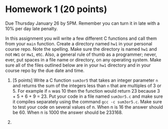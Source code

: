 # Homework 1 (20 points)

Due Thursday January 26 by 5PM. Remember you can turn it in late with a 10% per day late penalty.

In this assignment you will write a few different C functions and call them from your `main` function. Create a directory
named `hw1` in your personal course repo. Note the spelling. Make sure the directory is named `hw1` and not `HW1` or
`Hw1`, etc. Also, a general rule of thumb as a programmer; never, ever, put spaces in a file name or directory, on any
operating system. Make sure all of the files outlined below are in your `hw1` directory and in your course repo by the
due date and time.

1. [5 points] Write a C function `sum3or5` that takes an integer parameter `n` and returns the sum of the integers
less than `n` that are multiples of 3 or 5. For example if `n` was 10 then the function would return 23 because 3 +
5 + 6 + 9 = 23. Put your code in a file named `sum3or5.c` and make sure it compiles separately using the
command `gcc -c sum3or5.c`. Make sure to test your code on several values of n. When n is 16 the
answer should be 60. When n is 1000 the answer should be 233168.

2.
